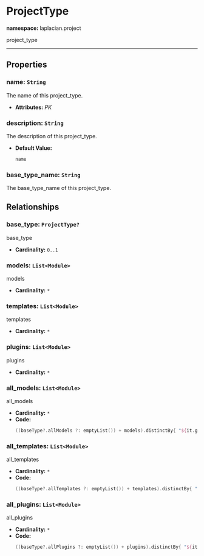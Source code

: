 # **ProjectType**
**namespace:** laplacian.project

project_type



---

## Properties

### name: `String`
The name of this project_type.
- **Attributes:** *PK*

### description: `String`
The description of this project_type.
- **Default Value:**
  ```kotlin
  name
  ```

### base_type_name: `String`
The base_type_name of this project_type.

## Relationships

### base_type: `ProjectType?`
base_type
- **Cardinality:** `0..1`

### models: `List<Module>`
models
- **Cardinality:** `*`

### templates: `List<Module>`
templates
- **Cardinality:** `*`

### plugins: `List<Module>`
plugins
- **Cardinality:** `*`

### all_models: `List<Module>`
all_models
- **Cardinality:** `*`
- **Code:**
  ```kotlin
  ((baseType?.allModels ?: emptyList()) + models).distinctBy{ "${it.group}:${it.name}" }
  ```

### all_templates: `List<Module>`
all_templates
- **Cardinality:** `*`
- **Code:**
  ```kotlin
  ((baseType?.allTemplates ?: emptyList()) + templates).distinctBy{ "${it.group}:${it.name}" }
  ```

### all_plugins: `List<Module>`
all_plugins
- **Cardinality:** `*`
- **Code:**
  ```kotlin
  ((baseType?.allPlugins ?: emptyList()) + plugins).distinctBy{ "${it.group}:${it.name}" }
  ```